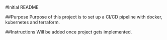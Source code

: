 #Initial README

##Purpose
Purpose of this project is to set up a CI/CD pipeline with docker, kubernetes and terraform.

##Instructions
Will be added once project gets implemented.

